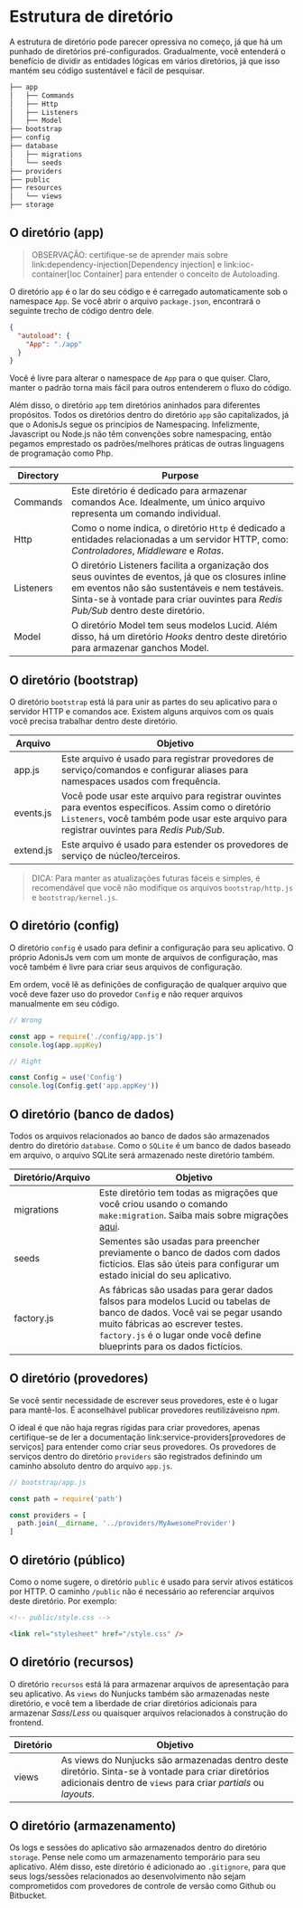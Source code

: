 # Estrutura de diretório

A estrutura de diretório pode parecer opressiva no começo, já que há um punhado de diretórios pré-configurados. Gradualmente, você entenderá o benefício de dividir as entidades lógicas em vários diretórios, já que isso mantém seu código sustentável e fácil de pesquisar.

```bash
├── app
│   ├── Commands
│   ├── Http
│   ├── Listeners
│   ├── Model
├── bootstrap
├── config
├── database
│   ├── migrations
│   └── seeds
├── providers
├── public
├── resources
│   └── views
├── storage
```

## O diretório (app)

> OBSERVAÇÃO: certifique-se de aprender mais sobre link:dependency-injection[Dependency injection] e link:ioc-container[Ioc Container] para entender o conceito de Autoloading.

O diretório `app` é o lar do seu código e é carregado automaticamente sob o namespace `App`. Se você abrir o arquivo `package.json`, encontrará o seguinte trecho de código dentro dele.

```json
{
  "autoload": {
    "App": "./app"
  }
}
```

Você é livre para alterar o namespace de `App` para o que quiser. Claro, manter o padrão torna mais fácil para outros entenderem o fluxo do código.

Além disso, o diretório `app` tem diretórios aninhados para diferentes propósitos. Todos os diretórios dentro do diretório `app` são capitalizados, já que o AdonisJs segue os princípios de Namespacing. Infelizmente, Javascript ou Node.js não têm convenções sobre namespacing, então pegamos emprestado os padrões/melhores práticas de outras linguagens de programação como Php.

| Directory | Purpose |
|-----------|---------|
| Commands  | Este diretório é dedicado para armazenar comandos Ace. Idealmente, um único arquivo representa um comando individual. |
| Http      | Como o nome indica, o diretório `Http` é dedicado a entidades relacionadas a um servidor HTTP, como: *Controladores*, *Middleware* e *Rotas*. |
| Listeners | O diretório Listeners facilita a organização dos seus ouvintes de eventos, já que os closures inline em eventos não são sustentáveis ​​e nem testáveis. Sinta-se à vontade para criar ouvintes para *Redis Pub/Sub* dentro deste diretório. |
| Model     | O diretório Model tem seus modelos Lucid. Além disso, há um diretório *Hooks* dentro deste diretório para armazenar ganchos Model. |

## O diretório (bootstrap)

O diretório `bootstrap` está lá para unir as partes do seu aplicativo para o servidor HTTP e comandos ace. Existem alguns arquivos com os quais você precisa trabalhar dentro deste diretório.

| Arquivo   | Objetivo |
|-----------|---------|
| app.js    | Este arquivo é usado para registrar provedores de serviço/comandos e configurar aliases para namespaces usados ​​com frequência. |
| events.js | Você pode usar este arquivo para registrar ouvintes para eventos específicos. Assim como o diretório `Listeners`, você também pode usar este arquivo para registrar ouvintes para *Redis Pub/Sub*. |
| extend.js | Este arquivo é usado para estender os provedores de serviço de núcleo/terceiros. |

> DICA: Para manter as atualizações futuras fáceis e simples, é recomendável que você não modifique os arquivos `bootstrap/http.js` e `bootstrap/kernel.js`.

## O diretório (config)
O diretório `config` é usado para definir a configuração para seu aplicativo. O próprio AdonisJs vem com um monte de arquivos de configuração, mas você também é livre para criar seus arquivos de configuração.

Em ordem, você lê as definições de configuração de qualquer arquivo que você deve fazer uso do provedor `Config` e não requer arquivos manualmente em seu código.

```js
// Wrong

const app = require('./config/app.js')
console.log(app.appKey)
```

```js
// Right

const Config = use('Config')
console.log(Config.get('app.appKey'))
```

## O diretório (banco de dados)
Todos os arquivos relacionados ao banco de dados são armazenados dentro do diretório `database`. Como o `SQLite` é um banco de dados baseado em arquivo, o arquivo SQLite será armazenado neste diretório também.

| Diretório/Arquivo | Objetivo |
|-------------------|----------|
| migrations        | Este diretório tem todas as migrações que você criou usando o comando `make:migration`. Saiba mais sobre migrações [aqui](/migrations). |
| seeds             | Sementes são usadas para preencher previamente o banco de dados com dados fictícios. Elas são úteis para configurar um estado inicial do seu aplicativo. |
| factory.js        | As fábricas são usadas para gerar dados falsos para modelos Lucid ou tabelas de banco de dados. Você vai se pegar usando muito fábricas ao escrever testes. `factory.js` é o lugar onde você define blueprints para os dados fictícios. |

## O diretório (provedores)
Se você sentir necessidade de escrever seus provedores, este é o lugar para mantê-los. É aconselhável publicar provedores reutilizáveis ​​no *npm*.

O ideal é que não haja regras rígidas para criar provedores, apenas certifique-se de ler a documentação link:service-providers[provedores de serviços] para entender como criar seus provedores. Os provedores de serviços dentro do diretório `providers` são registrados definindo um caminho absoluto dentro do arquivo `app.js`.

```js
// bootstrap/app.js

const path = require('path')

const providers = [
  path.join(__dirname, '../providers/MyAwesomeProvider')
]
```

## O diretório (público)
Como o nome sugere, o diretório `public` é usado para servir ativos estáticos por HTTP. O caminho `/public` não é necessário ao referenciar arquivos deste diretório. Por exemplo:

```html
<!-- public/style.css -->

<link rel="stylesheet" href="/style.css" />
```

## O diretório (recursos)
O diretório `recursos` está lá para armazenar arquivos de apresentação para seu aplicativo. As `views` do Nunjucks também são armazenadas neste diretório, e você tem a liberdade de criar diretórios adicionais para armazenar *Sass*/*Less* ou quaisquer arquivos relacionados à construção do frontend.

| Diretório | Objetivo |
|-----------|---------|
| views     | As views do Nunjucks são armazenadas dentro deste diretório. Sinta-se à vontade para criar diretórios adicionais dentro de `views` para criar *partials* ou *layouts*. |

## O diretório (armazenamento)
Os logs e sessões do aplicativo são armazenados dentro do diretório `storage`. Pense nele como um armazenamento temporário para seu aplicativo. Além disso, este diretório é adicionado ao `.gitignore`, para que seus logs/sessões relacionados ao desenvolvimento não sejam comprometidos com provedores de controle de versão como Github ou Bitbucket.

